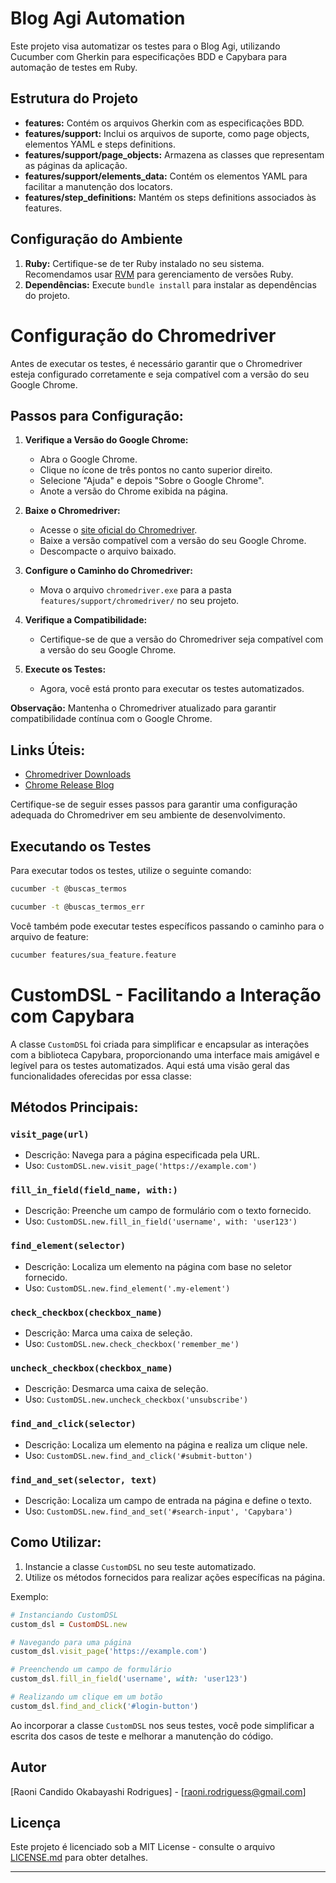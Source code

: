 # Blog Agi Automation

Este projeto visa automatizar os testes para o Blog Agi, utilizando Cucumber com Gherkin para especificações BDD e Capybara para automação de testes em Ruby.

## Estrutura do Projeto

- **features:** Contém os arquivos Gherkin com as especificações BDD.
- **features/support:** Inclui os arquivos de suporte, como page objects, elementos YAML e steps definitions.
- **features/support/page_objects:** Armazena as classes que representam as páginas da aplicação.
- **features/support/elements_data:** Contém os elementos YAML para facilitar a manutenção dos locators.
- **features/step_definitions:** Mantém os steps definitions associados às features.

## Configuração do Ambiente

1. **Ruby:** Certifique-se de ter Ruby instalado no seu sistema. Recomendamos usar [RVM](https://rvm.io/) para gerenciamento de versões Ruby.
2. **Dependências:** Execute `bundle install` para instalar as dependências do projeto.

# Configuração do Chromedriver

Antes de executar os testes, é necessário garantir que o Chromedriver esteja configurado corretamente e seja compatível com a versão do seu Google Chrome.

## Passos para Configuração:

1. **Verifique a Versão do Google Chrome:**
   - Abra o Google Chrome.
   - Clique no ícone de três pontos no canto superior direito.
   - Selecione "Ajuda" e depois "Sobre o Google Chrome".
   - Anote a versão do Chrome exibida na página.

2. **Baixe o Chromedriver:**
   - Acesse o [site oficial do Chromedriver](https://sites.google.com/chromium.org/driver/).
   - Baixe a versão compatível com a versão do seu Google Chrome.
   - Descompacte o arquivo baixado.

3. **Configure o Caminho do Chromedriver:**
   - Mova o arquivo `chromedriver.exe` para a pasta `features/support/chromedriver/` no seu projeto.

4. **Verifique a Compatibilidade:**
   - Certifique-se de que a versão do Chromedriver seja compatível com a versão do seu Google Chrome.

5. **Execute os Testes:**
   - Agora, você está pronto para executar os testes automatizados.

**Observação:** Mantenha o Chromedriver atualizado para garantir compatibilidade contínua com o Google Chrome.

## Links Úteis:

- [Chromedriver Downloads](https://sites.google.com/chromium.org/driver/)
- [Chrome Release Blog](https://blog.chromium.org/)

Certifique-se de seguir esses passos para garantir uma configuração adequada do Chromedriver em seu ambiente de desenvolvimento.

## Executando os Testes

Para executar todos os testes, utilize o seguinte comando:

```bash
cucumber -t @buscas_termos
```

```bash
cucumber -t @buscas_termos_err
```

Você também pode executar testes específicos passando o caminho para o arquivo de feature:

```bash
cucumber features/sua_feature.feature
```
# CustomDSL - Facilitando a Interação com Capybara

A classe `CustomDSL` foi criada para simplificar e encapsular as interações com a biblioteca Capybara, proporcionando uma interface mais amigável e legível para os testes automatizados. Aqui está uma visão geral das funcionalidades oferecidas por essa classe:

## Métodos Principais:

### `visit_page(url)`
- Descrição: Navega para a página especificada pela URL.
- Uso: `CustomDSL.new.visit_page('https://example.com')`

### `fill_in_field(field_name, with:)`
- Descrição: Preenche um campo de formulário com o texto fornecido.
- Uso: `CustomDSL.new.fill_in_field('username', with: 'user123')`

### `find_element(selector)`
- Descrição: Localiza um elemento na página com base no seletor fornecido.
- Uso: `CustomDSL.new.find_element('.my-element')`

### `check_checkbox(checkbox_name)`
- Descrição: Marca uma caixa de seleção.
- Uso: `CustomDSL.new.check_checkbox('remember_me')`

### `uncheck_checkbox(checkbox_name)`
- Descrição: Desmarca uma caixa de seleção.
- Uso: `CustomDSL.new.uncheck_checkbox('unsubscribe')`

### `find_and_click(selector)`
- Descrição: Localiza um elemento na página e realiza um clique nele.
- Uso: `CustomDSL.new.find_and_click('#submit-button')`

### `find_and_set(selector, text)`
- Descrição: Localiza um campo de entrada na página e define o texto.
- Uso: `CustomDSL.new.find_and_set('#search-input', 'Capybara')`

## Como Utilizar:

1. Instancie a classe `CustomDSL` no seu teste automatizado.
2. Utilize os métodos fornecidos para realizar ações específicas na página.

Exemplo:

```ruby
# Instanciando CustomDSL
custom_dsl = CustomDSL.new

# Navegando para uma página
custom_dsl.visit_page('https://example.com')

# Preenchendo um campo de formulário
custom_dsl.fill_in_field('username', with: 'user123')

# Realizando um clique em um botão
custom_dsl.find_and_click('#login-button')
```

Ao incorporar a classe `CustomDSL` nos seus testes, você pode simplificar a escrita dos casos de teste e melhorar a manutenção do código.

## Autor

[Raoni Candido Okabayashi Rodrigues] - [raoni.rodriguess@gmail.com]

## Licença

Este projeto é licenciado sob a MIT License - consulte o arquivo [LICENSE.md](LICENSE.md) para obter detalhes.

---
